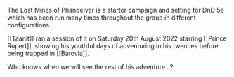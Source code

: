 The Lost Mines of Phandelver is a starter campaign and setting for DnD 5e which has been run many times throughout the group in different configurations.

[[Taanit]] ran a session of it on Saturday 20th August 2022 starring [[Prince Rupert]], showing his youthful days of adventuring in his twenties before being trapped in [[Barovia]].

Who knows when we will see the rest of his adventure...?